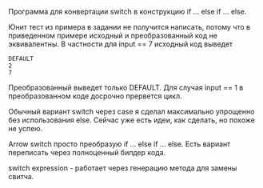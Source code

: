 Программа для конвертации switch в конструкцию if ... else if ... else.

Юнит тест из примера в задании не получится написать, потому что в приведенном примере исходный и преобразованный код не эквивалентны.
В частности для input == 7 исходный код выведет

    DEFAULT
    2
    7

Преобразованный выведет только DEFAULT.
Для случая input == 1 в преобразованном коде досрочно прервется цикл.

Обычный вариант switch через case я сделал максимально упрощенно без использования else.
Сейчас уже есть идеи, как сделать, но похоже не успею.

Arrow switch просто преобразую if ... else if ... else. Есть вариант переписать через полноценный билдер кода.

switch expression - работает через генерацию метода для замены свитча.
